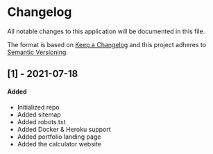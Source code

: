 # Changelog

All notable changes to this application will be documented in this file.

The format is based on [Keep a Changelog](https://keepachangelog.com/en/1.0.0/) and this project adheres
to [Semantic Versioning](https://semver.org/spec/v2.0.0.html).

## [1] - 2021-07-18
#### Added
- Initialized repo
- Added sitemap
- Added robots.txt
- Added Docker & Heroku support
- Added portfolio landing page
- Added the calculator website